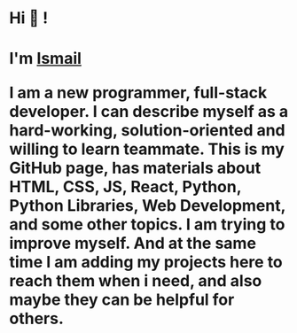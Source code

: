 # Hi 👋 !

<h1>I'm <a href="Dokuments/Resume English (neu).pdf" target="_blank">Ismail</a>

I am a new programmer, full-stack developer. I can describe myself as a hard-working, solution-oriented and willing to learn teammate.
This is my GitHub page, has materials about HTML, CSS, JS, React, Python, Python Libraries, Web Development, and some other topics. I am trying to improve myself. And at the same time I am adding my projects here to reach them when i need, and also maybe they can be helpful for others.


